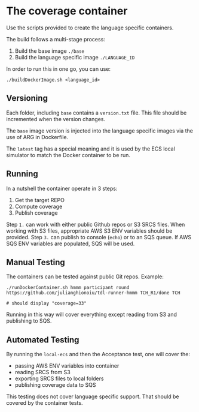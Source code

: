 
# The coverage container

Use the scripts provided to create the language specific containers.

The build follows a multi-stage process:
1. Build the base image `./base`
2. Build the language specific image `./LANGUAGE_ID`

In order to run this in one go, you can use:
```
./buildDockerImage.sh <language_id>
```

## Versioning

Each folder, including `base` contains a `version.txt` file.
This file should be incremented when the version changes.

The `base` image version is injected into the language specific images via the use of ARG in Dockerfile.

The `latest` tag has a special meaning and it is used by the ECS local simulator to match the Docker container to be run.

## Running

In a nutshell the container operate in 3 steps:
1. Get the target REPO
2. Compute coverage
3. Publish coverage

Step `1.` can work with either public Github repos or S3 SRCS files.
When working with S3 files, appropriate AWS S3 ENV variables should be provided.
Step `3.` can publish to console (`echo`) or to an SQS queue. If AWS SQS ENV variables are populated, SQS will be used.


## Manual Testing

The containers can be tested against public Git repos.
Example:
```
./runDockerContainer.sh hmmm participant round https://github.com/julianghionoiu/tdl-runner-hmmm TCH_R1/done TCH

# should display "coverage=33"
```
Running in this way will cover everything except reading from S3 and publishing to SQS.


## Automated Testing

By running the `local-ecs` and then the Acceptance test, one will cover the:
- passing AWS ENV variables into container
- reading SRCS from S3
- exporting SRCS files to local folders
- publishing coverage data to SQS

This testing does not cover language specific support. That should be covered by the container tests.


